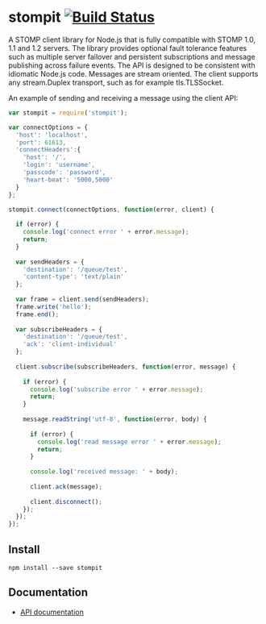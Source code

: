 # stompit [![Build Status](https://travis-ci.org/gdaws/node-stomp.png)](https://travis-ci.org/gdaws/node-stomp)

A STOMP client library for Node.js that is fully compatible with STOMP 1.0, 1.1 
and 1.2 servers. The library provides optional fault tolerance features such as 
multiple server failover and persistent subscriptions and message publishing 
across failure events. The API is designed to be consistent with idiomatic 
Node.js code. Messages are stream oriented. The client supports any 
stream.Duplex transport, such as for example tls.TLSSocket.

An example of sending and receiving a message using the client API:
```javascript
var stompit = require('stompit');

var connectOptions = {
  'host': 'localhost',
  'port': 61613,
  'connectHeaders':{
    'host': '/',
    'login': 'username',
    'passcode': 'password',
    'heart-beat': '5000,5000'
  }
};

stompit.connect(connectOptions, function(error, client) {
  
  if (error) {
    console.log('connect error ' + error.message);
    return;
  }
  
  var sendHeaders = {
    'destination': '/queue/test',
    'content-type': 'text/plain'
  };
  
  var frame = client.send(sendHeaders);
  frame.write('hello');
  frame.end();
  
  var subscribeHeaders = {
    'destination': '/queue/test',
    'ack': 'client-individual'
  };
  
  client.subscribe(subscribeHeaders, function(error, message) {
    
    if (error) {
      console.log('subscribe error ' + error.message);
      return;
    }
    
    message.readString('utf-8', function(error, body) {
      
      if (error) {
        console.log('read message error ' + error.message);
        return;
      }
      
      console.log('received message: ' + body);
      
      client.ack(message);
      
      client.disconnect();
    });
  });
});

```

## Install

```
npm install --save stompit
```

## Documentation

* [API documentation](http://gdaws.github.io/node-stomp/api/)
